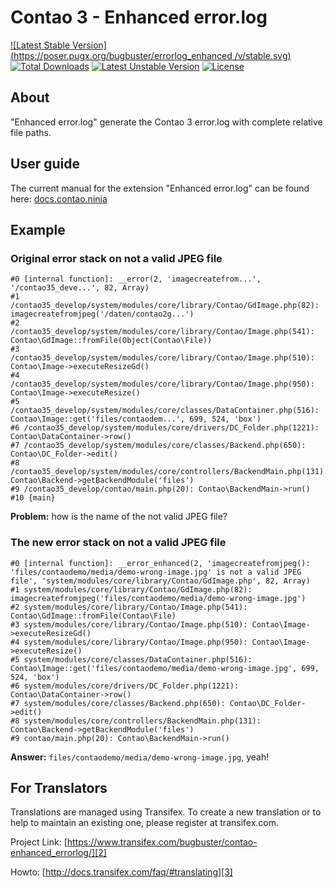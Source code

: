 # Contao 3 - Enhanced error.log

[![Latest Stable Version](https://poser.pugx.org/bugbuster/errorlog_enhanced
/v/stable.svg)](https://packagist.org/packages/bugbuster/errorlog_enhanced) [![Total Downloads](https://poser.pugx.org/bugbuster/errorlog_enhanced/downloads.svg)](https://packagist.org/packages/bugbuster/errorlog_enhanced) [![Latest Unstable Version](https://poser.pugx.org/bugbuster/errorlog_enhanced/v/unstable.svg)](https://packagist.org/packages/bugbuster/errorlog_enhanced) [![License](https://poser.pugx.org/bugbuster/errorlog_enhanced/license.svg)](https://packagist.org/packages/bugbuster/errorlog_enhanced)


## About

"Enhanced error.log" generate the Contao 3 error.log with complete relative file paths.


## User guide

The current manual for the extension "Enhanced error.log" can be found here: [docs.contao.ninja][1]


## Example

### Original error stack on not a valid JPEG file

```
#0 [internal function]: __error(2, 'imagecreatefrom...', '/contao35_deve...', 82, Array)
#1 /contao35_develop/system/modules/core/library/Contao/GdImage.php(82): imagecreatefromjpeg('/daten/contao2g...')
#2 /contao35_develop/system/modules/core/library/Contao/Image.php(541): Contao\GdImage::fromFile(Object(Contao\File))
#3 /contao35_develop/system/modules/core/library/Contao/Image.php(510): Contao\Image->executeResizeGd()
#4 /contao35_develop/system/modules/core/library/Contao/Image.php(950): Contao\Image->executeResize()
#5 /contao35_develop/system/modules/core/classes/DataContainer.php(516): Contao\Image::get('files/contaodem...', 699, 524, 'box')
#6 /contao35_develop/system/modules/core/drivers/DC_Folder.php(1221): Contao\DataContainer->row()
#7 /contao35_develop/system/modules/core/classes/Backend.php(650): Contao\DC_Folder->edit()
#8 /contao35_develop/system/modules/core/controllers/BackendMain.php(131): Contao\Backend->getBackendModule('files')
#9 /contao35_develop/contao/main.php(20): Contao\BackendMain->run()
#10 {main}
```

**Problem:** how is the name of the not valid JPEG file?

### The new error stack on not a valid JPEG file

```
#0 [internal function]: __error_enhanced(2, 'imagecreatefromjpeg(): 'files/contaodemo/media/demo-wrong-image.jpg' is not a valid JPEG file', 'system/modules/core/library/Contao/GdImage.php', 82, Array)
#1 system/modules/core/library/Contao/GdImage.php(82): imagecreatefromjpeg('files/contaodemo/media/demo-wrong-image.jpg')
#2 system/modules/core/library/Contao/Image.php(541): Contao\GdImage::fromFile(Contao\File)
#3 system/modules/core/library/Contao/Image.php(510): Contao\Image->executeResizeGd()
#4 system/modules/core/library/Contao/Image.php(950): Contao\Image->executeResize()
#5 system/modules/core/classes/DataContainer.php(516): Contao\Image::get('files/contaodemo/media/demo-wrong-image.jpg', 699, 524, 'box')
#6 system/modules/core/drivers/DC_Folder.php(1221): Contao\DataContainer->row()
#7 system/modules/core/classes/Backend.php(650): Contao\DC_Folder->edit()
#8 system/modules/core/controllers/BackendMain.php(131): Contao\Backend->getBackendModule('files')
#9 contao/main.php(20): Contao\BackendMain->run()
```

**Answer:** `files/contaodemo/media/demo-wrong-image.jpg`, yeah!


## For Translators
Translations are managed using Transifex. To create a new translation or to help
to maintain an existing one, please register at transifex.com.

Project Link: [https://www.transifex.com/bugbuster/contao-enhanced_errorlog/][2]

Howto: [http://docs.transifex.com/faq/#translating][3]




[1]: https://docs.contao.ninja
[2]: https://www.transifex.com/bugbuster/contao-enhanced_errorlog/
[3]: http://docs.transifex.com/faq/#translating
